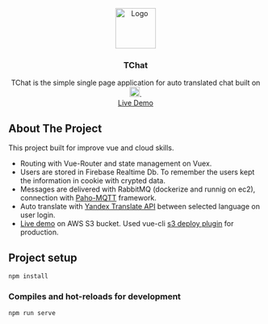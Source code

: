 <p align="center">
  <a href="https://github.com/berkansivri/TChat/tree/master/public">
    <img src="logo.png" alt="Logo" width="80" height="80">
  </a>

  <h3 align="center">TChat</h3>

  <p align="center">
    TChat is the simple single page application for auto translated chat built on <a href="https://vuejs.org" target="_blank"><img width="20" src="https://vuejs.org/images/logo.png" alt="Vue logo"></a>.
    <br />
    <a target="_blank" href="http://tchat.space/">Live Demo</a>
  </p>
</p>


<!-- ABOUT THE PROJECT -->
## About The Project

This project built for improve vue and cloud skills.

* Routing with Vue-Router and state management on Vuex.
* Users are stored in Firebase Realtime Db. To remember the users kept the information in cookie with crypted data.
* Messages are delivered with RabbitMQ (dockerize and runnig on ec2), connection with <a href="https://github.com/eclipse/paho.mqtt.javascript" target="_blank">Paho-MQTT</a> framework.
* Auto translate with <a href="https://tech.yandex.com/translate/" target="_blank">Yandex Translate API</a> between selected language on user login.
* <a href="http://tchat.space/" target="_blank">Live demo</a> on AWS S3 bucket. Used vue-cli <a href="https://github.com/multiplegeorges/vue-cli-plugin-s3-deploy" target="_blank">s3 deploy plugin</a> for production.



## Project setup
```
npm install
```

### Compiles and hot-reloads for development
```
npm run serve
```
